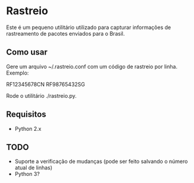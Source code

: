 # Rastreio

Este é um pequeno utilitário utilizado para capturar informações de rastreamento
de pacotes enviados para o Brasil.

## Como usar

Gere um arquivo ~/.rastreio.conf com um código de rastreio por linha. Exemplo:

RF12345678CN
RF98765432SG

Rode o utilitário ./rastreio.py.

## Requisitos

* Python 2.x

## TODO

- Suporte a verificação de mudanças (pode ser feito salvando o número atual de linhas)
- Python 3?
